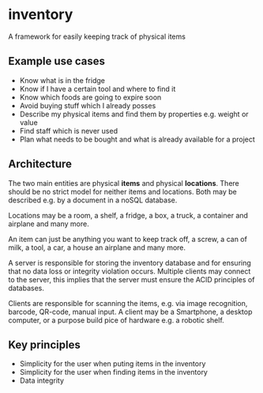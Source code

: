 # inventory
A framework for easily keeping track of physical items

## Example use cases
* Know what is in the fridge
* Know if I have a certain tool and where to find it
* Know which foods are going to expire soon
* Avoid buying stuff which I already posses
* Describe my physical items and find them by properties e.g. weight or value
* Find staff which is never used
* Plan what needs to be bought and what is already available for a project

## Architecture
The two main entities are physical **items** and physical **locations**. There should be no strict model for neither items and locations. Both may be described e.g. by a document in a noSQL database.

Locations may be a room, a shelf, a fridge, a box, a truck, a container and airplane and many more.

An item can just be anything you want to keep track off, a screw, a can of milk, a tool, a car, a house an airplane and many more.

A server is responsible for storing the inventory database and for ensuring that no data loss or integrity violation occurs. Multiple clients may connect to the server, this implies that the server must ensure the ACID principles of databases.

Clients are responsible for scanning the items, e.g. via image recognition, barcode, QR-code, manual input. A client may be a Smartphone, a desktop computer, or a purpose build pice of hardware e.g. a robotic shelf.

## Key principles
* Simplicity for the user when puting items in the inventory
* Simplicity for the user when finding items in the inventory
* Data integrity
